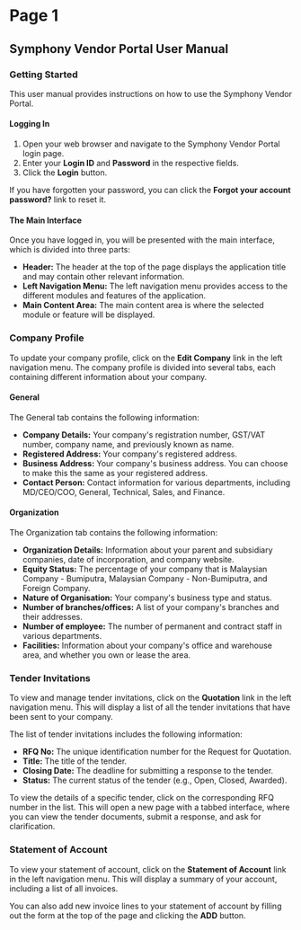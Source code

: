 # Page 1

## Symphony Vendor Portal User Manual

### Getting Started

This user manual provides instructions on how to use the Symphony Vendor Portal.

#### Logging In

1. Open your web browser and navigate to the Symphony Vendor Portal login page.
2. Enter your **Login ID** and **Password** in the respective fields.
3. Click the **Login** button.

If you have forgotten your password, you can click the **Forgot your account password?** link to reset it.

#### The Main Interface

Once you have logged in, you will be presented with the main interface, which is divided into three parts:

* **Header:** The header at the top of the page displays the application title and may contain other relevant information.
* **Left Navigation Menu:** The left navigation menu provides access to the different modules and features of the application.
* **Main Content Area:** The main content area is where the selected module or feature will be displayed.

### Company Profile

To update your company profile, click on the **Edit Company** link in the left navigation menu. The company profile is divided into several tabs, each containing different information about your company.

#### General

The General tab contains the following information:

* **Company Details:** Your company's registration number, GST/VAT number, company name, and previously known as name.
* **Registered Address:** Your company's registered address.
* **Business Address:** Your company's business address. You can choose to make this the same as your registered address.
* **Contact Person:** Contact information for various departments, including MD/CEO/COO, General, Technical, Sales, and Finance.

#### Organization

The Organization tab contains the following information:

* **Organization Details:** Information about your parent and subsidiary companies, date of incorporation, and company website.
* **Equity Status:** The percentage of your company that is Malaysian Company - Bumiputra, Malaysian Company - Non-Bumiputra, and Foreign Company.
* **Nature of Organisation:** Your company's business type and status.
* **Number of branches/offices:** A list of your company's branches and their addresses.
* **Number of employee:** The number of permanent and contract staff in various departments.
* **Facilities:** Information about your company's office and warehouse area, and whether you own or lease the area.

### Tender Invitations

To view and manage tender invitations, click on the **Quotation** link in the left navigation menu. This will display a list of all the tender invitations that have been sent to your company.

The list of tender invitations includes the following information:

* **RFQ No:** The unique identification number for the Request for Quotation.
* **Title:** The title of the tender.
* **Closing Date:** The deadline for submitting a response to the tender.
* **Status:** The current status of the tender (e.g., Open, Closed, Awarded).

To view the details of a specific tender, click on the corresponding RFQ number in the list. This will open a new page with a tabbed interface, where you can view the tender documents, submit a response, and ask for clarification.

### Statement of Account

To view your statement of account, click on the **Statement of Account** link in the left navigation menu. This will display a summary of your account, including a list of all invoices.

You can also add new invoice lines to your statement of account by filling out the form at the top of the page and clicking the **ADD** button.
